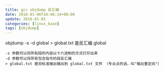 ```yaml
---
title: gcc objdump 反汇编
date: 2016-01-06T16:46:14+08:00
update: 2016-01-01
categories: [linux_base]
tags: [objdump]
---
```


objdump -s -d global > global.txt 是反汇编 global

    -s 参数可以将所有段的内容以十六进制的方式打印出来
    -d 参数可以将所有包含指令的段反汇编
    > global.txt 是将标准输出输出到 global.txt 文件 （专业点的话，叫"输出重定向"）
